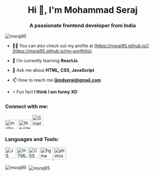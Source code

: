 <h1 align="center">Hi 👋, I'm Mohammad Seraj</h1>
<h3 align="center">A passionate frontend developer from India</h3>

<p align="left"> <img src="https://komarev.com/ghpvc/?username=msraj95&label=Profile%20views&color=0e75b6&style=flat" alt="msraj95" /> </p>

<!-- <p align="left"> <a href="https://github.com/ryo-ma/github-profile-trophy"><img src="https://github-profile-trophy.vercel.app/?username=msraj95" alt="msraj95" /></a> </p> -->

- 👨‍💻 You can also check out my profile at [https://msraj95.github.io/](https://msraj95.github.io/my-portfolio)

- 🌱 I’m currently learning **ReactJs**

- 💬 Ask me about **HTML, CSS, JavaScript**

- 📫 How to reach me **Qmdseraj@gmail.com**

- ⚡ Fun fact **I think I am funny XD**

<h3 align="left">Connect with me:</h3>
<p align="left">
<a href="https://linkedin.com/in/mohammad-seraj-7b8968110" target="blank"><img align="center" src="https://raw.githubusercontent.com/rahuldkjain/github-profile-readme-generator/master/src/images/icons/Social/linked-in-alt.svg" alt="mohammad-seraj-7b8968110" height="30" width="40" /></a>
<a href="https://instagram.com/the.silent_sam" target="blank"><img align="center" src="https://raw.githubusercontent.com/rahuldkjain/github-profile-readme-generator/master/src/images/icons/Social/instagram.svg" alt="the.silent_sam" height="30" width="40" /></a>
 <a href="mailto:Qmdseraj@gmail.com" target="_blank"><img  alt="Gmail" width="35px" height="35px" src="https://github.com/msraj95/profile/blob/master/git-img/email.png" /></a>

</p>
<h3 align="left">Languages and Tools:</h3>

<a href="https://developer.mozilla.org/en-US/docs/Web/JavaScript" target="_blank"><img align="left" alt="JS" width="35px" src="https://github.com/msraj95/profile/blob/master/git-img/javascript.png" /></a> 
<a href="https://www.w3schools.com/html/" target="_blank"><img align="left" alt="HTML" width="35px" src="https://github.com/msraj95/profile/blob/master/git-img/html.png" /></a>
 <a href="https://www.w3schools.com/css/" target="_blank"><img align="left" alt="CSS" width="35px" src="https://github.com/msraj95/profile/blob/master/git-img/css.png" /></a>
  
 <a href="https://www.figma.com/" target="_blank"> <img src="https://www.vectorlogo.zone/logos/figma/figma-icon.svg" alt="figma" width="40" height="40"/> </a>
  <a href="https://www.photoshop.com/en" target="_blank"> <img src="https://devicons.github.io/devicon/devicon.git/icons/photoshop/photoshop-plain.svg" alt="photoshop" width="40" height="40"/> </a> 
   </p>

<p><img align="left" src="https://github-readme-stats.vercel.app/api/top-langs?username=msraj95&show_icons=true&locale=en&layout=compact" alt="msraj95" /></p>
<p>&nbsp;<img align="center" src="https://github-readme-stats.vercel.app/api?username=msraj95&show_icons=true&locale=en" alt="msraj95" /></p>
